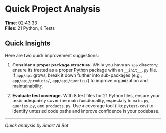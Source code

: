 # Quick Project Analysis

**Time**: 02:43:33  
**Files**: 21 Python, 8 Tests

## Quick Insights

Here are two quick improvement suggestions:

1.  **Consider a proper package structure.** While you have an `app` directory, ensure its treated as a proper Python package with an `__init__.py` file. If `app/api` grows, break it down further into sub-packages (e.g., `app/api/products/`, `app/api/queries/`) to improve organization and maintainability.

2.  **Evaluate test coverage.** With 8 test files for 21 Python files, ensure your tests adequately cover the main functionality, especially in `main.py`, `queries.py`, and `products.py`. Use a coverage tool (like `pytest-cov`) to identify untested code paths and improve confidence in your codebase.


---
*Quick analysis by Smart AI Bot*
